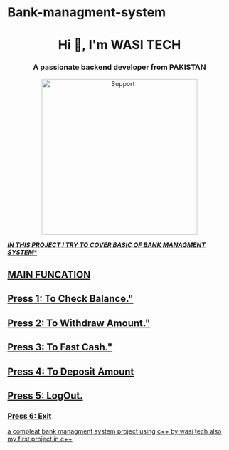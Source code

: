 # Bank-managment-system
<h1 align="center">Hi 👋, I'm WASI TECH</h1>
<h3 align="center">A passionate backend developer from PAKISTAN</h3>
<p align="center">
  <a href="https://chat.whatsapp.com/IcqWhTW0vgw4A4N1IPA03J">
    <img alt=Support height="350" src="https://telegra.ph/file/1a8795339f1cd834019a3.jpg"> 
    </p>

  ***IN THIS PROJECT I TRY TO COVER BASIC OF BANK MANAGMENT SYSTEM****
 ##  MAIN FUNCATION
##  Press 1: To Check Balance."
##    Press 2: To Withdraw Amount."
 ##   Press 3: To Fast Cash."
  ##  Press 4: To Deposit Amount
  ##  Press 5: LogOut.
  ### Press 6: Exit
  




 

  
a compleat bank managment system project using c++ by wasi tech also my first project in c++
